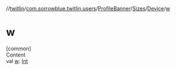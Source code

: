 //[twitlin](../../../../index.md)/[com.sorrowblue.twitlin.users](../../../index.md)/[ProfileBanner](../../index.md)/[Sizes](../index.md)/[Device](index.md)/[w](w.md)



# w  
[common]  
Content  
val [w](w.md): [Int](https://kotlinlang.org/api/latest/jvm/stdlib/kotlin/-int/index.html)  



